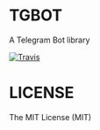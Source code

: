# TGBOT

A Telegram Bot library

[![Travis](https://img.shields.io/travis/rossnomann/tgbot.svg?style=flat-square)](https://travis-ci.org/rossnomann/tgbot)

# LICENSE

The MIT License (MIT)

